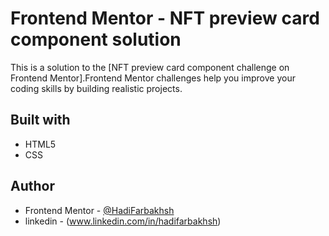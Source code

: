 # Frontend Mentor - NFT preview card component solution

This is a solution to the [NFT preview card component challenge on Frontend Mentor].Frontend Mentor challenges help you improve your coding skills by building realistic projects. 


## Built with

- HTML5 
- CSS

## Author

- Frontend Mentor - [@HadiFarbakhsh](https://www.frontendmentor.io)
- linkedin - (www.linkedin.com/in/hadifarbakhsh)
